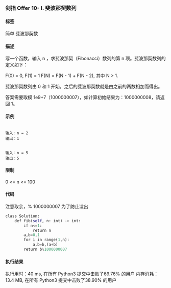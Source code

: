 ### 剑指 Offer 10- I. 斐波那契数列
#### 标签 
简单 斐波那契数
#### 描述

写一个函数，输入 n ，求斐波那契（Fibonacci）数列的第 n 项。斐波那契数列的定义如下：

F(0) = 0,   F(1) = 1
F(N) = F(N - 1) + F(N - 2), 其中 N > 1.

斐波那契数列由 0 和 1 开始，之后的斐波那契数就是由之前的两数相加而得出。

答案需要取模 1e9+7（1000000007），如计算初始结果为：1000000008，请返回 1。


#### 示例
```

输入：n = 2
输出：1


输入：n = 5
输出：5

```

#### 限制

0 <= n <= 100


#### 代码

注意取余，% 1000000007 为了防止溢出

```python
class Solution:
    def fib(self, n: int) -> int:
        if n<=1:
            return n
        a,b=0,1
        for i in range(1,n):
            a,b=b,(a+b)
        return b%1000000007
```
#### 执行结果

执行用时：40 ms, 在所有 Python3 提交中击败了69.76% 的用户
内存消耗：13.4 MB, 在所有 Python3 提交中击败了38.90% 的用户